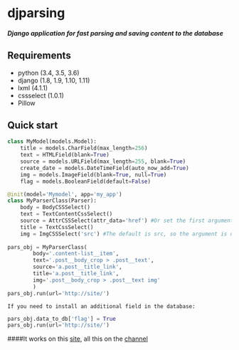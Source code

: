 djparsing 
===========
##### Django application for fast parsing and saving content to the database
Requirements
-----------
* python (3.4, 3.5, 3.6)
* django (1.8, 1.9, 1.10, 1.11)
* lxml (4.1.1)
* cssselect (1.0.1)
* Pillow         

Quick start
-----------
```python
class MyModel(models.Model):
    title = models.CharField(max_length=256)
    text = HTMLField(blank=True)
    source = models.URLField(max_length=255, blank=True)
    create_date = models.DateTimeField(auto_now_add=True)
    img = models.ImageField(blank=True, null=True)
    flag = models.BooleanField(default=False)
```
```python
@init(model='Mymodel', app='my_app')
class MyParserClass(Parser):
    body = BodyCSSSelect()
    text = TextContentCssSelect()
    source = AttrCSSSelect(attr_data='href') #Or set the first argument AttrCSSSelect('href')
    title = TextCssSelect()
    img = ImgCSSSelect('src') #The default is src, so the argument is optional. can ImgCSSSelect()
    
pars_obj = MyParserClass(
        body='.content-list__item',
        text='.post__body_crop > .post__text',
        source='a.post__title_link',
        title='a.post__title_link',
        img='.post__body_crop > .post__text img'
        )
pars_obj.run(url='http://site/')
```
    If you need to install an additional field in the database:
```python
pars_obj.data_to_db['flag'] = True
pars_obj.run(url='http://site/')
```

####It works on this [site](http://pythoff.com/), all this on the [channel](https://telegram.me/python_all)
